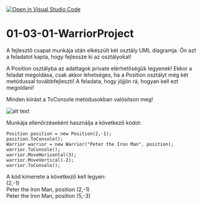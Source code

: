 [![Open in Visual Studio Code](https://classroom.github.com/assets/open-in-vscode-718a45dd9cf7e7f842a935f5ebbe5719a5e09af4491e668f4dbf3b35d5cca122.svg)](https://classroom.github.com/online_ide?assignment_repo_id=12002198&assignment_repo_type=AssignmentRepo)
# 01-03-01-WarriorProject
A fejlesztő csapat munkája után elkészült két osztály UML diagramja. Ön azt a feladatot kapta, hogy fejlessze ki az osztályokat!


A Position osztályba az adattagok private elérhetőségük legyenek! Ekkor a feladat megoldása, csak akkor lehetséges, ha a Position osztályt még két metódussal továbbfejleszti! A feladata, hogy jöjjön rá, hogyan kell ezt megoldani!


Minden kiírást a ToConsole metódusokban valósítson meg!


![alt text](https://github.com/csarp-dotnet-core-oop-task/01-03-02-WarriorProject/blob/main/Warrior.png)    

Munkája ellenőrzéseként használja a következő kódot:   
```
Position position = new Position(2,-1);
position.ToConsole();
Warrior warrior = new Warrior("Peter the Iron Man", position);
warrior.ToConsole();
warrior.MoveHorizontal(3);
warrior.MoveVertical(-2);
warrior.ToConsole();
```

A kód kimenete a következő kell legyen:    
(2,-1)    
Peter the Iron Man, position (2,-1)    
Peter the Iron Man, position (5,-3)    
